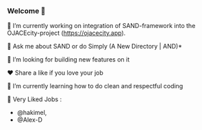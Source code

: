 ### Welcome 👋 

🔭 I’m currently working on integration of SAND-framework into the OJACEcity-project (https://ojacecity.app). 

💬 Ask me about SAND or do Simply (A New Directory | AND)*

🤔 I’m looking for building new features on it

❤️ Share a like if you love your job

🌱 I’m currently learning how to do clean and respectful coding

<!--
**Acksop/Acksop** is a ✨ _special_ ✨ repository because its `README.md` (this file) appears on your GitHub profile.

Here are some ideas to get you started:

- 🔭 I’m currently working on ...
- 🌱 I’m currently learning ...
- 👯 I’m looking to collaborate on ...
- 🤔 I’m looking for help with ...
- 💬 Ask me about ...
- 📫 How to reach me: ...
- 😄 Pronouns: ...
- ⚡ Fun fact: ...
-->



💖 Very Liked Jobs : 
  -  @hakimel,
  -  @Alex-D

